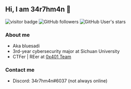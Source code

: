 ##  Hi, I am 34r7hm4n 👋

![visitor badge](https://visitor-badge.glitch.me/badge?page_id=bluesadi.bluesadi)
![GitHub followers](https://img.shields.io/github/followers/bluesadi?style=social)   ![GitHub User's stars](https://img.shields.io/github/stars/bluesadi?style=social)

### About me
- Aka bluesadi
- 3rd-year cybersecurity major at Sichuan University
- CTFer | REer at [0x401 Team](https://0x401.com/)

### Contact me
- Discord: 34r7hm4n#6037 (not always online)
